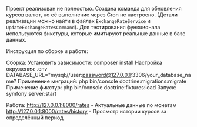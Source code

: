 Проект реализован не полностью. Создана команда для обновления курсов валют, но её выполнение через Cron не настроено. 
(Детали реализации можно найти в файлах `ExchangeRateService` и `UpdateExchangeRatesCommand`).
Для тестирования функционала используются фикстуры, которые имитируют реальные данные в базе данных.

Инструкция по сборке и работе:

Сборка:
Установить зависимости: composer install
Настройка окружения: .env DATABASE_URL="mysql://user:password@127.0.0.1:3306/your_database_name?
Применение миграций: php bin/console doctrine:migrations:migrate
Применение фикстур: php bin/console doctrine:fixtures:load
Запуск: symfony server:start

Работа:
http://127.0.0.1:8000/rates - Актуальные данные по монетам 
http://127.0.0.1:8000/rates/history - Просмотр истории курсов за определённый период
